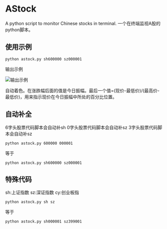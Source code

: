 # AStock

A python script to monitor Chinese stocks in terminal. 一个在终端监视A股的python脚本。

## 使用示例

    python astock.py sh600000 sz000001

输出示例

![输出示例][1]

自动着色。在涨跌幅后面的值是今日振幅。最后一个值=(现价-最低价)/(最高价-最低价)，用来指示现价在今日振幅中所处的百分比位置。

## 自动补全

6字头股票代码脚本会自动补sh
0字头股票代码脚本会自动补sz
3字头股票代码脚本会自动补sz

    python astock.py 600000 000001

等于

    python astock.py sh600000 sz000001

## 特殊代码

sh:上证指数
sz:深证指数
cy:创业板指

    python astock.py sh sz

等于

    python astock.py sh000001 sz399001


  [1]: https://raw.githubusercontent.com/HarrisonXi/AStock/master/output.png